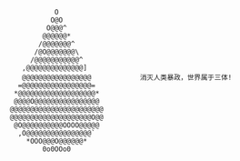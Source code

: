                       O                    
                     O@O                    
                    O@@@^                   
                   @@@@@@*                 
                  /@@@@@@@^                 
                 /@O@@@@@@@\                
                /@@@@@@@@@@@^               
              ,@@@@@@@@@@@@@@]              
              @@@@@@@@@@@@@@@@@            消灭人类暴政，世界属于三体!
             =@@@@@@@@@@@@@@@@@=            
            *@@@@@@@@@@@@@@@@@@@*           
            @@@@O@@@@@@@@@@@@@@@@           
           @@@@@@@@@@@@@@@@@@@@@@@           
           @@@@@@@@@@@@@@@@@@@@O@@           
            @O@@@@@@@@@@OOOO@@@@@            
             ,O@@@@@@@@@@@@@@@@`            
               *OOO@@@O@@@@@@*              
                   0o0OOo0